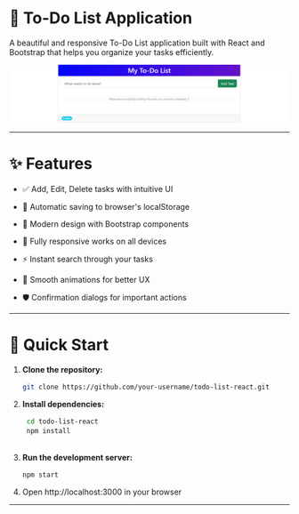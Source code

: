 # 📝 To-Do List Application

A beautiful and responsive To-Do List application built with React and Bootstrap that helps you organize your tasks efficiently.

![Screenshot](./images/screenshot.png)  

---

# ✨ Features

- ✅ Add, Edit, Delete tasks with intuitive UI

- 💾 Automatic saving to browser's localStorage

- 🎨 Modern design with Bootstrap components

- 📱 Fully responsive works on all devices

- ⚡ Instant search through your tasks

- 🔄 Smooth animations for better UX

- 🛡️ Confirmation dialogs for important actions

---

# 🚀 Quick Start

1. **Clone the repository:**
   ```bash
   git clone https://github.com/your-username/todo-list-react.git

2. **Install dependencies:**
   ```bash
    cd todo-list-react
    npm install
    
3. **Run the development server:**
   ```bash
   npm start

4. Open http://localhost:3000 in your browser


---


